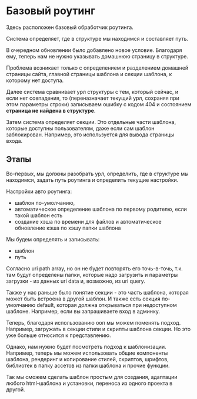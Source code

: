 # Базовый роутинг

Здесь расположен базовый обработчик роутинга.

Система определяет, где в структуре мы находимся и составляет путь.

В очередном обновлении было добавлено новое условие. Благодаря ему, теперь нам не нужно указывать домашнюю страницу в структуре.

Проблема возникает только с определением и разделением домашней страницы сайта, главной страницы шаблона и секции шаблона, к которому нет доступа.

Далее система сравнивает урл структуры с тем, который сейчас, и если нет совпадения, то (переназначает текущий урл, сохраняя при этом параметры строки) записываем ошибку с кодом 404 и состоянием **страница не найдена в структуре**.

Затем система определяет секции. Это отдельные части шаблона, которые доступны пользователям, даже если сам шаблон заблокирован. Например, это используется для вывода страницы входа.

## Этапы

Во-первых, мы должны разобрать урл, определить, где в структуре мы находимся, задать путь роутинга и определить текущие настройки.

Настройки авто роутинга:
* шаблон по-умолчанию,
* автоматическое определение шаблона по первому родителю, если такой шаблон есть
* создание хэша по времени для файлов и автоматическое обновление кэша по хэшу папки шаблона

Мы будем определять и записывать:
* шаблон
* путь

Согласно uri path array, но он не будет повторять его точь-в-точь, т.к. там будут определены папки, которые надо загрузить и параметры загрузки - из данных uri data и, возможно, из uri query.

Также у нас раньше было понятие секции - это часть шаблона, которая может быть встроена в другой шаблон. И также есть секция по-умолчанию default, которая должна открываться при недоступном шаблоне. Например, если вы запрашиваете вход в админку.

Теперь, благодаря использованию ооп мы можем поменять подход. Например, загружать в секции стили и скрипты шаблона секции. Но это уже больше относится к представлению.

Однако, нам нужно будет посмотреть подход к шаблонизации. Например, теперь мы можем использовать общие компоненты шаблона, рендеринг и копирование стилей, скриптов, шрифтов, библиотек в папку ассетов из папки шаблона и прочие функции.

Так мы сможем сделать шаблон простым для создания, адаптации любого html-шаблона и установки, переноса из одного проекта в другой.
